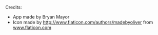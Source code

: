 Credits:
- App made by Bryan Mayor
- Icon made by http://www.flaticon.com/authors/madebyoliver from www.flaticon.com

